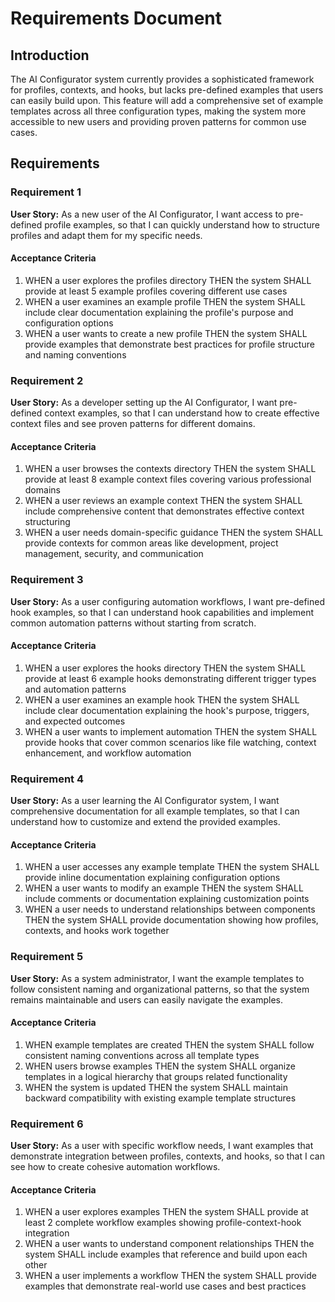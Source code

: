 # Requirements Document

## Introduction

The AI Configurator system currently provides a sophisticated framework for profiles, contexts, and hooks, but lacks pre-defined examples that users can easily build upon. This feature will add a comprehensive set of example templates across all three configuration types, making the system more accessible to new users and providing proven patterns for common use cases.

## Requirements

### Requirement 1

**User Story:** As a new user of the AI Configurator, I want access to pre-defined profile examples, so that I can quickly understand how to structure profiles and adapt them for my specific needs.

#### Acceptance Criteria

1. WHEN a user explores the profiles directory THEN the system SHALL provide at least 5 example profiles covering different use cases
2. WHEN a user examines an example profile THEN the system SHALL include clear documentation explaining the profile's purpose and configuration options
3. WHEN a user wants to create a new profile THEN the system SHALL provide examples that demonstrate best practices for profile structure and naming conventions

### Requirement 2

**User Story:** As a developer setting up the AI Configurator, I want pre-defined context examples, so that I can understand how to create effective context files and see proven patterns for different domains.

#### Acceptance Criteria

1. WHEN a user browses the contexts directory THEN the system SHALL provide at least 8 example context files covering various professional domains
2. WHEN a user reviews an example context THEN the system SHALL include comprehensive content that demonstrates effective context structuring
3. WHEN a user needs domain-specific guidance THEN the system SHALL provide contexts for common areas like development, project management, security, and communication

### Requirement 3

**User Story:** As a user configuring automation workflows, I want pre-defined hook examples, so that I can understand hook capabilities and implement common automation patterns without starting from scratch.

#### Acceptance Criteria

1. WHEN a user explores the hooks directory THEN the system SHALL provide at least 6 example hooks demonstrating different trigger types and automation patterns
2. WHEN a user examines an example hook THEN the system SHALL include clear documentation explaining the hook's purpose, triggers, and expected outcomes
3. WHEN a user wants to implement automation THEN the system SHALL provide hooks that cover common scenarios like file watching, context enhancement, and workflow automation

### Requirement 4

**User Story:** As a user learning the AI Configurator system, I want comprehensive documentation for all example templates, so that I can understand how to customize and extend the provided examples.

#### Acceptance Criteria

1. WHEN a user accesses any example template THEN the system SHALL provide inline documentation explaining configuration options
2. WHEN a user wants to modify an example THEN the system SHALL include comments or documentation explaining customization points
3. WHEN a user needs to understand relationships between components THEN the system SHALL provide documentation showing how profiles, contexts, and hooks work together

### Requirement 5

**User Story:** As a system administrator, I want the example templates to follow consistent naming and organizational patterns, so that the system remains maintainable and users can easily navigate the examples.

#### Acceptance Criteria

1. WHEN example templates are created THEN the system SHALL follow consistent naming conventions across all template types
2. WHEN users browse examples THEN the system SHALL organize templates in a logical hierarchy that groups related functionality
3. WHEN the system is updated THEN the system SHALL maintain backward compatibility with existing example template structures

### Requirement 6

**User Story:** As a user with specific workflow needs, I want examples that demonstrate integration between profiles, contexts, and hooks, so that I can see how to create cohesive automation workflows.

#### Acceptance Criteria

1. WHEN a user explores examples THEN the system SHALL provide at least 2 complete workflow examples showing profile-context-hook integration
2. WHEN a user wants to understand component relationships THEN the system SHALL include examples that reference and build upon each other
3. WHEN a user implements a workflow THEN the system SHALL provide examples that demonstrate real-world use cases and best practices
